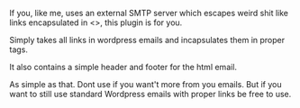 If you, like me, uses an external SMTP server which escapes weird shit like links encapsulated in <>, this plugin is for you. 

Simply takes all links in wordpress emails and incapsulates them in proper <a> tags. 

It also contains a simple header and footer for the html email. 

As simple as that. Dont use if you want't more from you emails. But if you want to still use standard Wordpress emails with proper links be free to use. 